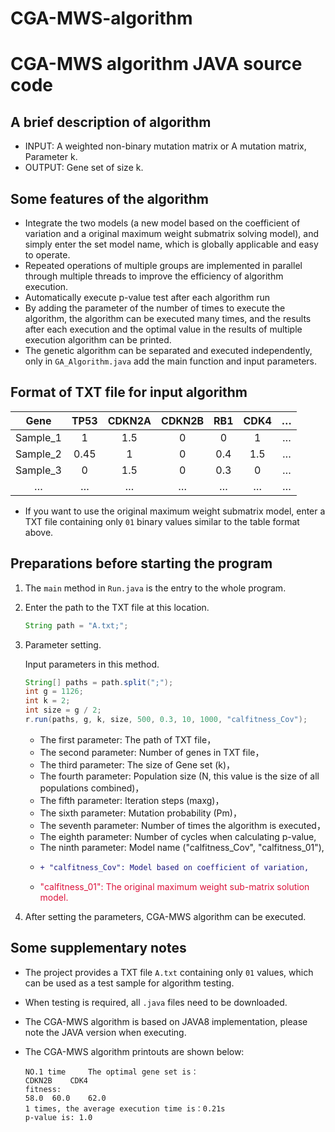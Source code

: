 # CGA-MWS-algorithm

# CGA-MWS algorithm JAVA source code

## A brief description of algorithm

* INPUT: A weighted non-binary mutation matrix or A mutation matrix, Parameter k.
* OUTPUT: Gene set of size k.

## Some features of the algorithm

* Integrate the two models (a new model based on the coefficient of variation and a original maximum weight submatrix solving model), and simply enter the set model name, which is globally applicable and easy to operate.
* Repeated operations of multiple groups are implemented in parallel through multiple threads to improve the efficiency of algorithm execution.
* Automatically execute p-value test after each algorithm run
* By adding the parameter of the number of times to execute the algorithm, the algorithm can be executed many times, and the results after each execution and the optimal value in the results of multiple execution algorithm can be printed.
* The genetic algorithm can be separated and executed independently, only in `GA_Algorithm.java` add the main function and input parameters.

## Format of TXT file for input algorithm
| Gene | TP53 | CDKN2A | CDKN2B| RB1 | CDK4| … |
| :--: | :--: | :--: | :--: | :--: | :--: | :--: |
| Sample_1 | 1 | 1.5 | 0 | 0 | 1 | … |
| Sample_2 | 0.45 | 1 | 0 | 0.4 | 1.5 | … |
| Sample_3 | 0 | 1.5 | 0 | 0.3 | 0 | … |
| … | … | … | … | … | … | … |
* If you want to use the original maximum weight submatrix model, enter a TXT file containing only `01` binary values similar to the table format above.

## Preparations before starting the program

1. The `main` method in `Run.java` is the entry to the whole program.

2. Enter the path to the TXT file at this location.
   ```Java
   String path = "A.txt;";
   ```
   
3. Parameter setting.

   Input parameters in this method.
   ```Java
   String[] paths = path.split(";");
   int g = 1126;
   int k = 2;
   int size = g / 2;
   r.run(paths, g, k, size, 500, 0.3, 10, 1000, "calfitness_Cov");   
   ``` 
   * The first   parameter:  The path of TXT file，
   * The second  parameter:  Number of genes in TXT file，
   * The third   parameter:  The size of Gene set (k)，
   * The fourth  parameter:  Population size (N, this value is the size of all populations combined)，
   * The fifth   parameter:  Iteration steps (maxg)，
   * The sixth   parameter:  Mutation probability (Pm)，
   * The seventh parameter:  Number of times the algorithm is executed，
   * The eighth  parameter:  Number of cycles when calculating p-value,
   * The ninth   parameter:  Model name ("calfitness_Cov", "calfitness_01"),
   * ```diff
     + "calfitness_Cov": Model based on coefficient of variation,
     ```
   * <font color=Crimson>"calfitness_01":  The original maximum weight sub-matrix solution model.</font>
       
4. After setting the parameters, CGA-MWS algorithm can be executed.

## Some supplementary notes

* The project provides a TXT file `A.txt` containing only `01` values, which can be used as a test sample for algorithm testing.
* When testing is required, all `.java` files need to be downloaded.
* The CGA-MWS algorithm is based on JAVA8 implementation, please note the JAVA version when executing.
* The CGA-MWS algorithm printouts are shown below:

      NO.1 time 	The optimal gene set is：
      CDKN2B	CDK4	
      fitness:
      58.0	60.0	62.0	
      1 times, the average execution time is：0.21s
      p-value is: 1.0

